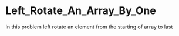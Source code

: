 # Left_Rotate_An_Array_By_One
In this problem left rotate an element from the starting of array to last 
